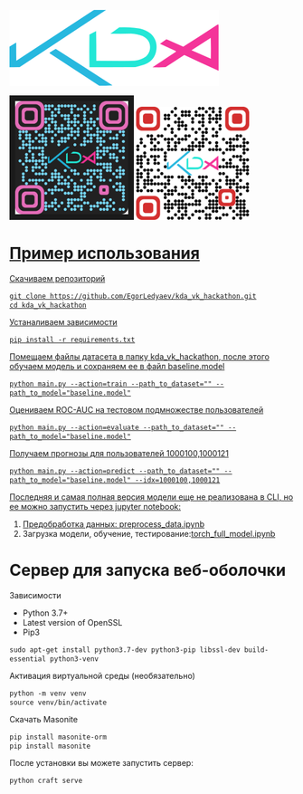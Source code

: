 ![](https://github.com/EgorLedyaev/kda_vk_hackathon/blob/main/backend/storage/public/logo.svg)


<a href="https://drive.google.com/file/d/1bb4uoVznEImTt7DJehBVLVycWIaOocb_/view?usp=sharing" target="_blank"><img src="https://github.com/EgorLedyaev/kda_vk_hackathon/blob/main/backend/storage/public/qr_cast.png" width="200" height="200" border="10" alt="QR Screencast"/></a>     <a href="https://cloud.mail.ru/public/1tEm/rFZSUKjEu" target="_blank"><img src="https://github.com/EgorLedyaev/kda_vk_hackathon/blob/main/backend/storage/public/qr_pdf.png" width="200" height="200" alt="QR PDF">

# Пример использования

Скачиваем репозиторий

```
git clone https://github.com/EgorLedyaev/kda_vk_hackathon.git
cd kda_vk_hackathon
```

Устаналиваем зависимости

```
pip install -r requirements.txt
```

Помещаем файлы датасета в папку kda_vk_hackathon, после этого обучаем модель и сохраняем ее в файл baseline.model

```
python main.py --action=train --path_to_dataset="" --path_to_model="baseline.model"
```

Оцениваем ROC-AUC на тестовом подмножестве пользователей

```
python main.py --action=evaluate --path_to_dataset="" --path_to_model="baseline.model"
```

Получаем прогнозы для пользователей 1000100,1000121

```
python main.py --action=predict --path_to_dataset="" --path_to_model="baseline.model" --idx=1000100,1000121
```

Последняя и самая полная версия модели еще не реализована в CLI, но ее можно запустить через jupyter notebook:

1. Предобработка данных: [preprocess_data.ipynb](preprocess_data.ipynb)
2. Загрузка модели, обучение, тестирование:[torch_full_model.ipynb](torch_full_model.ipynb)

# Сервер для запуска веб-оболочки

Зависимости

* Python 3.7+
* Latest version of OpenSSL
* Pip3

```
sudo apt-get install python3.7-dev python3-pip libssl-dev build-essential python3-venv
```
Активация виртуальной среды (необязательно)
```
python -m venv venv
source venv/bin/activate
```
Скачать Masonite
```
pip install masonite-orm
pip install masonite
```
После установки вы можете запустить сервер:
```
python craft serve
```
